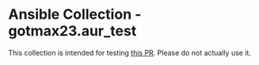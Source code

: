 # Ansible Collection - gotmax23.aur_test
This collection is intended for testing [this PR](https://github.com/kewlfft/ansible-aur/pull/58). Please do not actually use it.
